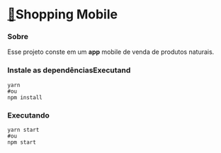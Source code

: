 # [📱](https://emojiterra.com/pt/telefone/)Shopping Mobile

### Sobre

Esse projeto conste em um **app** mobile de venda de produtos naturais.

### Instale as dependênciasExecutand

```
yarn
#ou
npm install
```

### Executando

```
yarn start
#ou
npm start
```
